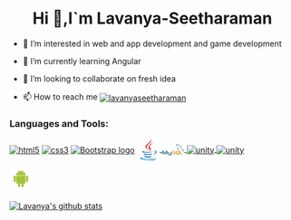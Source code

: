 <h1 align="center">Hi 👋,I`m Lavanya-Seetharaman</h1>

- 👀 I’m interested in web and app development and game development
- 🌱 I’m currently learning Angular
- 💞️ I’m looking to collaborate on fresh idea 

- 📫 How to reach me <a href="https://twitter.com/LavanyaRaman20" target="blank"><img align="center" src="https://raw.githubusercontent.com/LearnersCode-Creator/Lavanya-Seetharaman/main/twitter.svg" alt="lavanyaseetharaman" height="30" width="40" /></a>



<h3 align="left">Languages and Tools:</h3>
<a href="https://commons.wikimedia.org/wiki/File:HTML5_logo_and_wordmark.svg" target="blank"><img align="center" src="https://upload.wikimedia.org/wikipedia/commons/6/61/HTML5_logo_and_wordmark.svg" alt="html5" height="30" width="40" /></a>
<a href="https://commons.wikimedia.org/wiki/File:CSS3_logo_and_wordmark.svg" target="blank"><img align="center" src="https://upload.wikimedia.org/wikipedia/commons/d/d5/CSS3_logo_and_wordmark.svg" alt="css3" height="30" width="40" /></a>
<a href="https://commons.wikimedia.org/wiki/File:Bootstrap_logo.svg" target="blank"><img align="center" src="https://upload.wikimedia.org/wikipedia/commons/thumb/b/b2/Bootstrap_logo.svg/32px-Bootstrap_logo.svg.png" alt="Bootstrap logo" height="30" width="40" /></a>
<a href="https://www.java.com" target="_blank"> <img align="center" src="https://raw.githubusercontent.com/devicons/devicon/master/icons/java/java-original.svg" alt="java" width="40" height="40"/> </a>
<a href="https://www.mysql.com/" target="_blank"> <img align="center" src="https://raw.githubusercontent.com/devicons/devicon/master/icons/mysql/mysql-original-wordmark.svg" alt="mysql" width="40" height="40"/> </a>
<a href="https://unity.com/" target="_blank"> <img align="center" src="https://upload.wikimedia.org/wikipedia/commons/1/19/Unity_Technologies_logo.svg" alt="unity" width="40" height="40"/> </a>
<a href="https://angular.io/" target="_blank"> <img align="center" src="https://angular.io/assets/images/logos/angular/angular.svg" alt="unity" width="40" height="40"/> </a>
<p align="left"> <a href="https://developer.android.com" target="_blank"> <img src="https://raw.githubusercontent.com/devicons/devicon/master/icons/android/android-original-wordmark.svg" alt="android" width="40" height="40"/> 


<!---
LavanyaSeetharaman-88/LavanyaSeetharaman-88 is a ✨ special ✨ repository because its `README.md` (this file) appears on your GitHub profile.
You can click the Preview link to take a look at your changes.
--->
![Lavanya's github stats](https://github-readme-stats.vercel.app/api?username=LavanyaSeetharaman-88)
